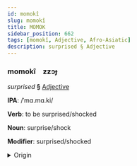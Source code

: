 ```yaml
---
id: momokî
slug: momokî
title: MOMOK
sidebar_position: 662
tags: [momokî, Adjective, Afro-Asiatic]
description: surprised § Adjective
---
```


### momokî&emsp;<span kind="abugida">ƶƶɔɟ</span>

*surprised* **§** [Adjective](../../tags/Adjective)

**IPA**: /ˈmɑ.mɑ.ki/

**Verb**: to be surprised/shocked

**Noun**: surprise/shock

**Modifier**: surprised/shocked

<details>
    <summary>Origin</summary>
    Hausa mamaki /màː.máː.kìː/<br/>
    <em>Afro-Asiatic Language Family</em>
</details>